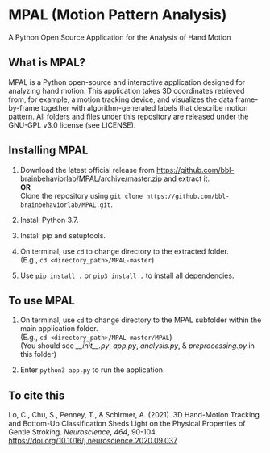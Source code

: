# MPAL (Motion Pattern Analysis)
A Python Open Source Application for the Analysis of Hand Motion

## What is MPAL?
MPAL is a Python open-source and interactive application designed for analyzing hand motion. This application takes 3D
coordinates retrieved from, for example, a motion tracking device, and visualizes the data frame-by-frame together with 
algorithm-generated labels that describe motion pattern. All folders and files under this repository are released under
the GNU-GPL v3.0 license (see LICENSE).

## Installing MPAL
1. Download the latest official release from <https://github.com/bbl-brainbehaviorlab/MPAL/archive/master.zip> and extract it.<br>
**OR**<br>
Clone the repository using `git clone https://github.com/bbl-brainbehaviorlab/MPAL.git`.

2. Install Python 3.7.

3. Install pip and setuptools.

4. On terminal, use `cd` to change directory to the extracted folder.<br>
(E.g., `cd <directory_path>/MPAL-master`)

5. Use `pip install .` or `pip3 install .` to install all dependencies.

## To use MPAL
1. On terminal, use `cd` to change directory to the MPAL subfolder within the main application folder.<br>
(E.g., `cd <directory_path>/MPAL-master/MPAL`)<br>
(You should see *\_\_init\_\_.py*, *app.py*, *analysis.py*, & *preprocessing.py* in this folder)

2. Enter `python3 app.py` to run the application.

## To cite this
Lo, C., Chu, S., Penney, T., & Schirmer, A. (2021). 3D Hand-Motion Tracking and Bottom-Up Classification Sheds Light on the Physical Properties of Gentle Stroking. *Neuroscience*, *464*, 90-104. https://doi.org/10.1016/j.neuroscience.2020.09.037
